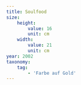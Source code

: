 ```yaml
---
title: Soulfood
size:
    height:
        value: 16
        unit: cm
    width:
        value: 21
        unit: cm
year: 2002
taxonomy:
    tag:
        - 'Farbe auf Gold'
---
```

